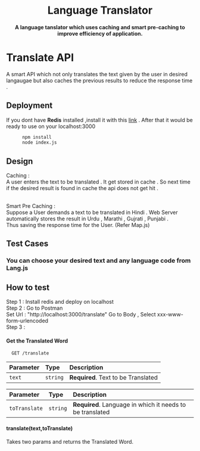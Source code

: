 <h1 align="center">
  Language Translator
  <br>
</h1>

<h4 align="center">A language tanslator which uses caching and smart pre-caching to improve efficiency of application.</h4>

# Translate API

A smart API which not only translates the text given by the user in desired langaugae but also caches the previous results to reduce the response time . 


## Deployment



If you dont have **Redis** installed ,install it with this [link](https://drive.google.com/file/d/1mgO8I-rf1Y9RD9UcqnfZ6HEHeHUbKsR5/view?usp=sharing) .
After that it would be ready to use on your localhost:3000

```bash
      npm install
      node index.js

```

## Design

Caching :\
A user enters the text to be translated . It get stored in cache . So next time if the desired result is found in cache the api does not get hit .

\
Smart Pre Caching : \
Suppose a User demands a text to be translated in Hindi . Web Server automatically stores the result in Urdu , Marathi , Gujrati , Punjabi . \
Thus saving the response time for the User. (Refer Map.js)


## Test Cases 

### You can choose your desired text and any language code from Lang.js


## How to test 

Step 1 : Install redis and deploy on localhost \
Step 2 : Go to Postman \
Set Url : "http://localhost:3000/translate"
Go to Body , Select xxx-www-form-urlencoded \
Step 3 : 



#### Get the Translated Word

```http
  GET /translate
```

| Parameter | Type     | Description                |
| :-------- | :------- | :------------------------- |
| `text` | `string` | **Required**. Text to be Translated |



| Parameter | Type     | Description                       |
| :-------- | :------- | :-------------------------------- |
| `toTranslate`      | `string` | **Required**. Language in which it needs to be translated |

#### translate(text,toTranslate)

Takes two params and returns the Translated Word.



  
